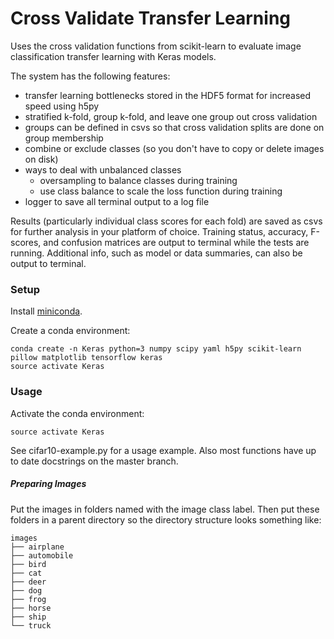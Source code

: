 # Cross Validate Transfer Learning
Uses the cross validation functions from scikit-learn to evaluate image classification transfer learning with Keras models.

The system has the following features:
- transfer learning bottlenecks stored in the HDF5 format for increased speed using h5py
- stratified k-fold, group k-fold, and leave one group out cross validation
- groups can be defined in csvs so that cross validation splits are done on group membership
- combine or exclude classes (so you don't have to copy or delete images on disk)
- ways to deal with unbalanced classes
    - oversampling to balance classes during training
    - use class balance to scale the loss function during training
- logger to save all terminal output to a log file

Results (particularly individual class scores for each fold) are saved as csvs for further analysis in your platform of choice.
Training status, accuracy, F-scores, and confusion matrices are output to terminal while the tests are running.
Additional info, such as model or data summaries, can also be output to terminal.

### Setup
Install [miniconda](http://conda.pydata.org/miniconda.html).

Create a conda environment:

    conda create -n Keras python=3 numpy scipy yaml h5py scikit-learn pillow matplotlib tensorflow keras
    source activate Keras 

### Usage
Activate the conda environment:

    source activate Keras

See cifar10-example.py for a usage example. Also most functions have up to date docstrings on the master branch.

##### Preparing Images
Put the images in folders named with the image class label. Then put these folders in a parent directory so the directory structure looks something like:

    images
    ├── airplane
    ├── automobile
    ├── bird
    ├── cat
    ├── deer
    ├── dog
    ├── frog
    ├── horse
    ├── ship
    └── truck

